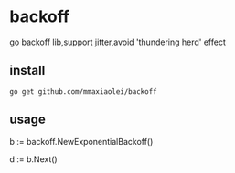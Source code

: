 # backoff
go backoff lib,support jitter,avoid 'thundering herd' effect

## install

`go get github.com/mmaxiaolei/backoff`

## usage

b := backoff.NewExponentialBackoff()

d := b.Next()
